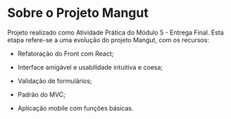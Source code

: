 # Sobre o Projeto Mangut

Projeto realizado como Atividade Prática do Módulo 5 - Entrega Final.
Esta etapa refere-se a uma evolução do
projeto Mangut, com os recursos:

- Refatoração do Front com React;

- Interface amigável e usabilidade intuitiva e coesa;

- Validação de formulários;

- Padrão do MVC;

- Aplicação mobile com funções básicas.
